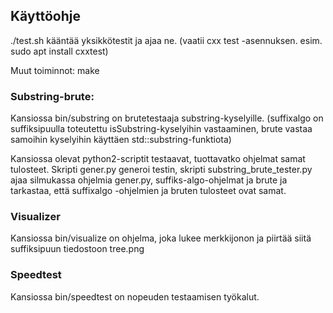 ## Käyttöohje


./test.sh kääntää yksikkötestit ja ajaa ne. (vaatii cxx test -asennuksen. esim. sudo apt install cxxtest)

Muut toiminnot: make


### Substring-brute:
Kansiossa bin/substring on brutetestaaja substring-kyselyille. (suffixalgo on 
suffiksipuulla toteutettu isSubstring-kyselyihin vastaaminen, brute vastaa samoihin
kyselyihin käyttäen std::substring-funktiota)

Kansiossa olevat python2-scriptit testaavat, tuottavatko ohjelmat samat tulosteet.
Skripti gener.py generoi testin, skripti substring_brute_tester.py ajaa silmukassa 
ohjelmia gener.py, suffiks-algo-ohjelmat ja brute ja tarkastaa, että suffixalgo
-ohjelmien ja bruten tulosteet ovat samat.


### Visualizer
Kansiossa bin/visualize on ohjelma, joka lukee merkkijonon ja piirtää siitä suffiksipuun
tiedostoon tree.png

### Speedtest
Kansiossa bin/speedtest on nopeuden testaamisen työkalut.
